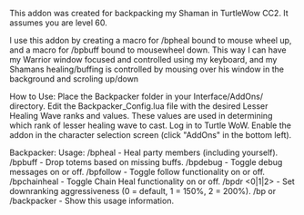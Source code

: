 This addon was created for backpacking my Shaman in TurtleWow CC2. It assumes you are level 60.

I use this addon by creating a macro for /bpheal bound to mouse wheel up, and a macro for /bpbuff bound to mousewheel down. This way I can have my Warrior window focused and controlled using my keyboard, and my Shamans healing/buffing is controlled by mousing over his window in the background and scroling up/down

How to Use:
    Place the Backpacker folder in your Interface/AddOns/ directory.
    Edit the Backpacker_Config.lua file with the desired Lesser Healing Wave ranks and values. These values are used in determining which rank of lesser healing wave to cast.
    Log in to Turtle WoW.
    Enable the addon in the character selection screen (click "AddOns" in the bottom left).

Backpacker: Usage:
      /bpheal - Heal party members (including yourself).
      /bpbuff - Drop totems based on missing buffs.
      /bpdebug - Toggle debug messages on or off.
      /bpfollow - Toggle follow functionality on or off.
      /bpchainheal - Toggle Chain Heal functionality on or off.
      /bpdr <0|1|2> - Set downranking aggressiveness (0 = default, 1 = 150%, 2 = 200%).
      /bp or /backpacker - Show this usage information.
